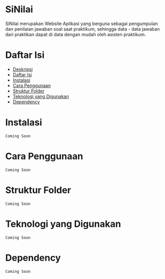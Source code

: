 # SiNilai
SiNilai merupakan Website Aplikasi yang berguna sebagai pengumpulan dan penilaian jawaban soal saat praktikum, sehingga data - data jawaban dari praktikan dapat di data dengan mudah oleh asisten praktikum.

# Daftar Isi
* [Deskripsi](#sinilai)
* [Daftar Isi](#daftar-isi)
* [Instalasi](#instalasi)
* [Cara Penggunaan](#cara-penggunaan)
* [Struktur Folder](#struktur-folder)
* [Teknologi yang Digunakan](#teknologi-yang-digunakan)
* [Dependency](#dependency)

# Instalasi
    Coming Soon
# Cara Penggunaan
    Coming Soon
# Struktur Folder
    Coming Soon
# Teknologi yang Digunakan
    Coming Soon
# Dependency
    Coming Soon